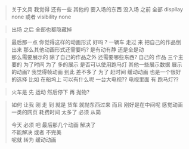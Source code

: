 

>关于文具 我觉得  还有一些 其他的 要入场的东西  没入场 之前 全部 displlay none 或者 visibility none

> 出场 之后 全部也都隐藏掉

>最后那一点 你觉得这样的动画形式 好吗 ?
一辆车 走过 来 把自己的作品倒出来 
>那么其他动画形式还需要吗?
>是有动有静  还是全是动  
>那么需要展示的 除了自己的作品之外 还需要哪些东西?
>自己的 作品 三个主要的 
> 为了时间 为了 多的展示  是否可以使用跑马灯 其他一些展示数据 展示的动画?
> 我觉得帧动画 到此 差不多了 
>为了 赶时间  缓动动画 也是一个很好的选择
>比如 在船坞上 可以有什么呢 一台大电视??
>电视里面 有 跑马灯??
> 

> 火车是 先 运动 然后停下 再 抛物?

> 如何 让我  刚 走 到 就是 货车 就抛东西过来 而且 刚好是在中间呢 
>  感觉动画一类的网页 耗费时间 太多了   必须 从简
> 
> 今天 必须 吧 最后那几个动画 解决了  
> 不能解决  或者 不完美  
呢就 转为  缓动动画